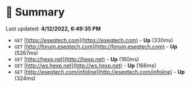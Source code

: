 # 📖 Summary
Last updated: **4/12/2022, 6:49:35 PM**

- `GET` [https://eseqtech.com](https://eseqtech.com) - **Up** (330ms)
- `GET` [http://forum.eseqtech.com](http://forum.eseqtech.com) - **Up** (5267ms)
- `GET` [http://hexp.net](http://hexp.net) - **Up** (160ms)
- `GET` [http://ws.hexp.net](http://ws.hexp.net) - **Up** (166ms)
- `GET` [http://eseqtech.com/infoline](http://eseqtech.com/infoline) - **Up** (324ms)
